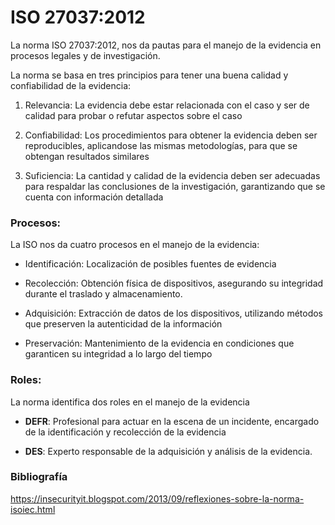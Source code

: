 # ISO 27037:2012

La norma ISO 27037:2012, nos da pautas para el manejo de la evidencia en procesos legales y de investigación. 

La norma se basa en tres principios para tener una buena calidad y confiabilidad de la evidencia:

1. Relevancia: La evidencia debe estar relacionada con el caso y ser de calidad para probar o refutar aspectos sobre el caso

2. Confiabilidad: Los procedimientos para obtener la evidencia deben ser reproducibles, aplicandose las mismas metodologías, para que se obtengan resultados similares

3. Suficiencia: La cantidad y calidad de la evidencia deben ser adecuadas para respaldar las conclusiones de la investigación, garantizando que se cuenta con información detallada


### Procesos:

La ISO nos da cuatro procesos en el manejo de la evidencia:

- Identificación: Localización de posibles fuentes de evidencia

- Recolección: Obtención física de dispositivos, asegurando su integridad durante el traslado y almacenamiento.​

- Adquisición: Extracción de datos de los dispositivos, utilizando métodos que preserven la autenticidad de la información

- Preservación: Mantenimiento de la evidencia en condiciones que garanticen su integridad a lo largo del tiempo

### Roles:

La norma identifica dos roles en el manejo de la evidencia

- **DEFR**: Profesional para actuar en la escena de un incidente, encargado de la identificación y recolección  de la evidencia

- **DES**: Experto responsable de la adquisición y análisis de la evidencia.


### Bibliografía

https://insecurityit.blogspot.com/2013/09/reflexiones-sobre-la-norma-isoiec.html